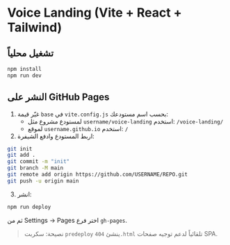 # Voice Landing (Vite + React + Tailwind)

## تشغيل محلياً
```bash
npm install
npm run dev
```

## النشر على GitHub Pages
1) غيّر قيمة `base` في `vite.config.js` بحسب اسم مستودعك:
   - لمستودع مشروع مثل `username/voice-landing` استخدم: `/voice-landing/`
   - لموقع `username.github.io` استخدم: `/`
2) اربط المستودع وادفع الشيفرة:
```bash
git init
git add .
git commit -m "init"
git branch -M main
git remote add origin https://github.com/USERNAME/REPO.git
git push -u origin main
```
3) انشر:
```bash
npm run deploy
```
ثم من Settings → Pages اختر فرع `gh-pages`.  

> نصيحة: سكربت `predeploy` ينشئ `404.html` تلقائياً لدعم توجيه صفحات SPA.